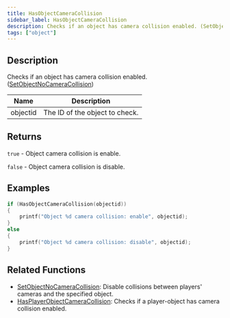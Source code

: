 ```yaml
---
title: HasObjectCameraCollision
sidebar_label: HasObjectCameraCollision
description: Checks if an object has camera collision enabled. (SetObjectNoCameraCollision)
tags: ["object"]
---
```


<VersionWarn version='omp v1.1.0.2612' />

## Description

Checks if an object has camera collision enabled. ([SetObjectNoCameraCollision](SetObjectNoCameraCollision))

| Name     | Description                    |
|----------|--------------------------------|
| objectid | The ID of the object to check. |

## Returns

`true` - Object camera collision is enable.

`false` - Object camera collision is disable.

## Examples

```c
if (HasObjectCameraCollision(objectid))
{
    printf("Object %d camera collision: enable", objectid);
}
else
{
    printf("Object %d camera collision: disable", objectid);
}
```

## Related Functions

- [SetObjectNoCameraCollision](SetObjectNoCameraCollision): Disable collisions between players' cameras and the specified object.
- [HasPlayerObjectCameraCollision](HasPlayerObjectCameraCollision): Checks if a player-object has camera collision enabled.
